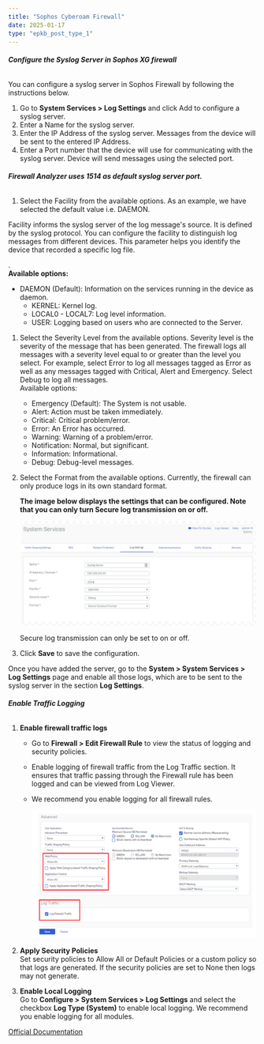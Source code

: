 ```yaml
---
title: "Sophos Cyberoam Firewall"
date: 2025-01-17
type: "epkb_post_type_1"
---
```


###### **Configure the Syslog Server in Sophos XG firewall**

You can configure a syslog server in Sophos Firewall by following the instructions below.

1. Go to **System Services > Log Settings** and click Add to configure a syslog server.
2. Enter a Name for the syslog server.
3. Enter the IP Address of the syslog server. Messages from the device will be sent to the entered IP Address.
4. Enter a Port number that the device will use for communicating with the syslog server. Device will send messages using the selected port.

###### **Firewall Analyzer uses 1514 as default syslog server port.**

1. Select the Facility from the available options. As an example, we have selected the default value i.e. DAEMON.

Facility informs the syslog server of the log message's source. It is defined by the syslog protocol. You can configure the facility to distinguish log messages from different devices. This parameter helps you identify the device that recorded a specific log file.

.  
**Available options:**

- DAEMON (Default): Information on the services running in the device as daemon.
    - KERNEL: Kernel log.
    - LOCAL0 - LOCAL7: Log level information.
    - USER: Logging based on users who are connected to the Server.

1. Select the Severity Level from the available options. Severity level is the severity of the message that has been generated. The firewall logs all messages with a severity level equal to or greater than the level you select. For example, select Error to log all messages tagged as Error as well as any messages tagged with Critical, Alert and Emergency. Select Debug to log all messages.  
    Available options:
    - Emergency (Default): The System is not usable.
    - Alert: Action must be taken immediately.
    - Critical: Critical problem/error.
    - Error: An Error has occurred.
    - Warning: Warning of a problem/error.
    - Notification: Normal, but significant.
    - Information: Informational.
    - Debug: Debug-level messages.  
          
        
2. Select the Format from the available options. Currently, the firewall can only produce logs in its own standard format.
    
    **The image below displays the settings that can be configured. Note that you can only turn Secure log transmission on or off.**

    ![](./sophos-cyberoam-img/Sophos-Cyberoam-Firewall-1.webp)
    
    Secure log transmission can only be set to on or off.
    
3. Click **Save** to save the configuration.

Once you have added the server, go to the **System > System Services > Log Settings** page and enable all those logs, which are to be sent to the syslog server in the section **Log Settings**.

###### **Enable Traffic Logging**

1. **Enable firewall traffic logs**
    - Go to **Firewall > Edit Firewall Rule** to view the status of logging and security policies.
    - Enable logging of firewall traffic from the Log Traffic section. It ensures that traffic passing through the Firewall rule has been logged and can be viewed from Log Viewer.
    - We recommend you enable logging for all firewall rules.
        
        ![](./sophos-cyberoam-img/Sophos-Cyberoam-Firewall-2.webp)
        
2. **Apply Security Policies**  
    Set security policies to Allow All or Default Policies or a custom policy so that logs are generated. If the security policies are set to None then logs may not generate.
3. **Enable Local Logging**  
    Go to **Configure > System Services > Log Settings** and select the checkbox **Log Type (System)** to enable local logging. We recommend you enable logging for all modules.

[Official Documentation](https://support.sophos.com/support/s/article/KB-000035777?language=en_US#Check%20Status%20of%20Logging%20and%20Security%20Policies)
